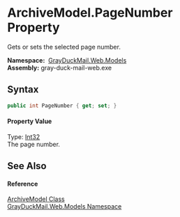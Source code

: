 ArchiveModel.PageNumber Property
================================
Gets or sets the selected page number.

  **Namespace:**  [GrayDuckMail.Web.Models][1]  
  **Assembly:** gray-duck-mail-web.exe

Syntax
------

```csharp
public int PageNumber { get; set; }
```

#### Property Value
Type: [Int32][2]  
 The page number. 

See Also
--------

#### Reference
[ArchiveModel Class][3]  
[GrayDuckMail.Web.Models Namespace][1]  

[1]: ../README.md
[2]: https://docs.microsoft.com/dotnet/api/system.int32
[3]: README.md